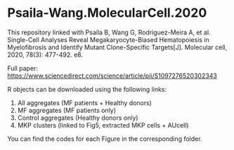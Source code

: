 # Psaila-Wang.MolecularCell.2020

This repository linked with Psaila B, Wang G, Rodriguez-Meira A, et al. Single-Cell Analyses Reveal Megakaryocyte-Biased Hematopoiesis in Myelofibrosis and Identify Mutant Clone-Specific Targets[J]. Molecular cell, 2020, 78(3): 477-492. e8.

Full paper: https://www.sciencedirect.com/science/article/pii/S1097276520302343

R objects can be downloaded using the following links:

1. All aggregates (MF patients + Healthy donors)
2. MF aggregates (MF patients only)
3. Control aggregates (Healthy donors only)
4. MKP clusters (linked to Fig5, extracted MKP cells + AUcell)

You can find the codes for each Figure in the corresponding folder.




